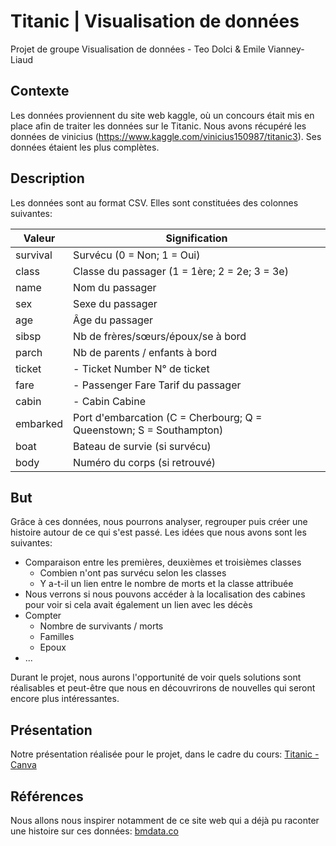 # Titanic | Visualisation de données
Projet de groupe Visualisation de données - Teo Dolci & Emile Vianney-Liaud


## Contexte

Les données proviennent du site web kaggle, où un concours était mis en place afin de traiter les données sur le Titanic. Nous avons récupéré les données de vinicius (https://www.kaggle.com/vinicius150987/titanic3). Ses données étaient les plus complètes.


## Description 

Les données sont au format CSV. Elles sont constituées des colonnes suivantes: 

|Valeur     | Signification |
|-----------|---------------------------------------------|
|survival   |Survécu (0 = Non; 1 = Oui)|
|class      |Classe du passager (1 = 1ère; 2 = 2e; 3 = 3e)|
|name       |Nom du passager|
|sex        | Sexe du passager|
|age        |Âge du passager|
|sibsp      |Nb de frères/sœurs/époux/se à bord|
|parch      |Nb de parents / enfants à bord|
|ticket     |- Ticket Number	N° de ticket|
|fare       |- Passenger Fare	Tarif du passager|
|cabin      |- Cabin	Cabine|
|embarked   |Port d'embarcation (C = Cherbourg; Q = Queenstown; S = Southampton)|
|boat       |Bateau de survie (si survécu)|
|body       |Numéro du corps (si retrouvé)|

## But
Grâce à ces données, nous pourrons analyser, regrouper puis créer une histoire autour de ce qui s'est passé.
Les idées que nous avons sont les suivantes: 
- Comparaison entre les premières, deuxièmes et troisièmes classes
  - Combien n'ont pas survécu selon les classes
  - Y a-t-il un lien entre le nombre de morts et la classe attribuée
- Nous verrons si nous pouvons accéder à la localisation des cabines pour voir si cela avait également un lien avec les décès
- Compter
  - Nombre de survivants / morts
  - Familles
  - Epoux
- ... 

Durant le projet, nous aurons l'opportunité de voir quels solutions sont réalisables et peut-être que nous en découvrirons de nouvelles qui seront encore plus intéressantes.

## Présentation
Notre présentation réalisée pour le projet, dans le cadre du cours: [Titanic - Canva](https://www.canva.com/design/DAFAS_DTVmg/0gUBvBqh0ErnvUqD0ikXDg/view?utm_content=DAFAS_DTVmg&utm_campaign=designshare&utm_medium=link&utm_source=homepage_design_menu)

## Références
Nous allons nous inspirer notamment de ce site web qui a déjà pu raconter une histoire sur ces données: [bmdata.co](http://www.bmdata.co.uk/titanic/)
